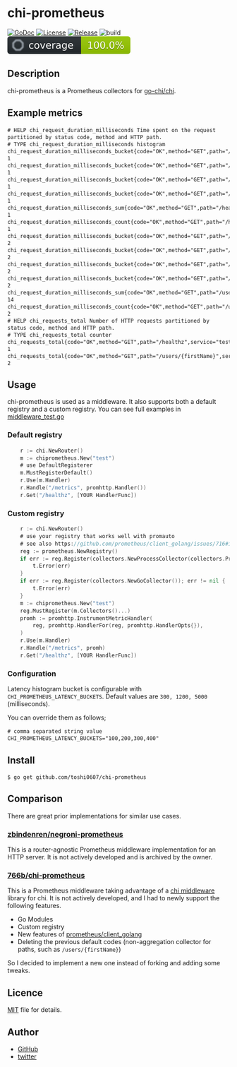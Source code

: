 # chi-prometheus

[![GoDoc](https://pkg.go.dev/badge/github.com/toshi0607/chi-prometheus.svg)](https://pkg.go.dev/github.com/toshi0607/chi-prometheus)
[![License](https://img.shields.io/github/license/toshi0607/chi-prometheus.svg?style=flat-square)](https://github.com/toshi0607/chi-prometheus/blob/master/LICENSE)
[![Release](https://img.shields.io/github/v/release/toshi0607/chi-prometheus?include_prereleases&style=flat-square)](https://github.com/toshi0607/chi-prometheus/releases)
![build](https://github.com/toshi0607/chi-prometheus/actions/workflows/test.yml/badge.svg)
![coverage](coverage.svg)

## Description

chi-prometheus is a Prometheus collectors for [go-chi/chi](https://github.com/go-chi/chi).

## Example metrics

```
# HELP chi_request_duration_milliseconds Time spent on the request partitioned by status code, method and HTTP path.
# TYPE chi_request_duration_milliseconds histogram
chi_request_duration_milliseconds_bucket{code="OK",method="GET",path="/healthz",service="test",le="300"} 1
chi_request_duration_milliseconds_bucket{code="OK",method="GET",path="/healthz",service="test",le="1200"} 1
chi_request_duration_milliseconds_bucket{code="OK",method="GET",path="/healthz",service="test",le="5000"} 1
chi_request_duration_milliseconds_bucket{code="OK",method="GET",path="/healthz",service="test",le="+Inf"} 1
chi_request_duration_milliseconds_sum{code="OK",method="GET",path="/healthz",service="test"} 1
chi_request_duration_milliseconds_count{code="OK",method="GET",path="/healthz",service="test"} 1
chi_request_duration_milliseconds_bucket{code="OK",method="GET",path="/users/{firstName}",service="test",le="300"} 2
chi_request_duration_milliseconds_bucket{code="OK",method="GET",path="/users/{firstName}",service="test",le="1200"} 2
chi_request_duration_milliseconds_bucket{code="OK",method="GET",path="/users/{firstName}",service="test",le="5000"} 2
chi_request_duration_milliseconds_bucket{code="OK",method="GET",path="/users/{firstName}",service="test",le="+Inf"} 2
chi_request_duration_milliseconds_sum{code="OK",method="GET",path="/users/{firstName}",service="test"} 14
chi_request_duration_milliseconds_count{code="OK",method="GET",path="/users/{firstName}",service="test"} 2
# HELP chi_requests_total Number of HTTP requests partitioned by status code, method and HTTP path.
# TYPE chi_requests_total counter
chi_requests_total{code="OK",method="GET",path="/healthz",service="test"} 1
chi_requests_total{code="OK",method="GET",path="/users/{firstName}",service="test"} 2
```

## Usage

chi-prometheus is used as a middleware. It also supports both a default registry and a custom registry. You can see full examples in [middleware_test.go](middleware_test.go)

### Default registry

```go
    r := chi.NewRouter()
    m := chiprometheus.New("test")
    # use DefaultRegisterer
    m.MustRegisterDefault()
    r.Use(m.Handler)
    r.Handle("/metrics", promhttp.Handler())
    r.Get("/healthz", [YOUR HandlerFunc])
```

### Custom registry

```go
    r := chi.NewRouter()
    # use your registry that works well with promauto
    # see also https://github.com/prometheus/client_golang/issues/716#issuecomment-590282553
    reg := prometheus.NewRegistry()
    if err := reg.Register(collectors.NewProcessCollector(collectors.ProcessCollectorOpts{})); err != nil {
        t.Error(err)
    }
    if err := reg.Register(collectors.NewGoCollector()); err != nil {
        t.Error(err)
    }
    m := chiprometheus.New("test")
    reg.MustRegister(m.Collectors()...)
    promh := promhttp.InstrumentMetricHandler(
        reg, promhttp.HandlerFor(reg, promhttp.HandlerOpts{}),
    )
    r.Use(m.Handler)
    r.Handle("/metrics", promh)
    r.Get("/healthz", [YOUR HandlerFunc])
```

### Configuration

Latency histogram bucket is configurable with `CHI_PROMETHEUS_LATENCY_BUCKETS`. Default values are `300, 1200, 5000` (milliseconds).

You can override them as follows;

```shell
# comma separated string value
CHI_PROMETHEUS_LATENCY_BUCKETS="100,200,300,400"
```

## Install

```console
$ go get github.com/toshi0607/chi-prometheus
```

## Comparison

There are great prior implementations for similar use cases.

### [zbindenren/negroni-prometheus](https://github.com/zbindenren/negroni-prometheus)

This is a router-agnostic Prometheus middleware implementation for an HTTP server. It is not actively developed and is archived by the owner.

### [766b/chi-prometheus](https://github.com/766b/chi-prometheus)

This is a Prometheus middleware taking advantage of a [chi middleware](https://github.com/go-chi/chi/tree/master/middleware) library for chi. It is not actively developed, and I had to newly support the following features.

- Go Modules
- Custom registry
- New features of [prometheus/client_golang](https://github.com/prometheus/client_golang)
- Deleting the previous default codes (non-aggregation collector for paths, such as `/users/{firstName}`) 

So I decided to implement a new one instead of forking and adding some tweaks.

## Licence

[MIT](LICENSE) file for details.

## Author

* [GitHub](https://github.com/toshi0607)
* [twitter](https://twitter.com/toshi0607)
